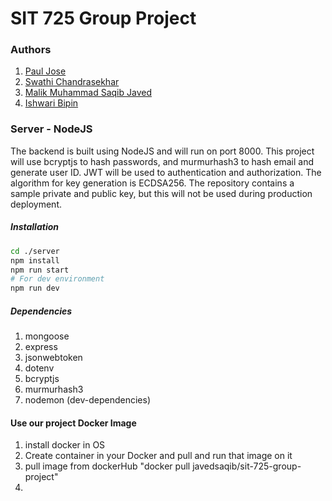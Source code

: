 # SIT 725 Group Project

### Authors

1. [Paul Jose](https://github.com/s221061447)
2. [Swathi Chandrasekhar](https://github.com/SwathiReddy1862)
3. [Malik Muhammad Saqib Javed](https://github.com/javedsaqib94)
4. [Ishwari Bipin](https://github.com/ishwarikamat7)

### Server - NodeJS

The backend is built using NodeJS and will run on port 8000.
This project will use bcryptjs to hash passwords, and murmurhash3 to hash email and generate user ID.
JWT will be used to authentication and authorization. The algorithm for key generation is ECDSA256. The repository contains a sample private and public key, but this will not be used during production deployment.

##### Installation

```bash
cd ./server
npm install
npm run start
# For dev environment
npm run dev
```

##### Dependencies

1. mongoose
2. express
3. jsonwebtoken
4. dotenv
5. bcryptjs
6. murmurhash3
7. nodemon (dev-dependencies)



#### Use our project Docker Image

1. install docker in OS
2. Create container in your Docker and pull and run that image on it 
3. pull image from dockerHub "docker pull javedsaqib/sit-725-group-project"
3. 